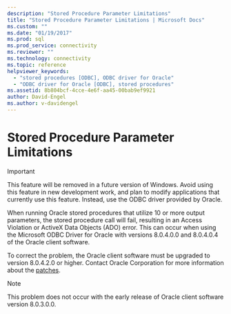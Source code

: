 ```yaml
---
description: "Stored Procedure Parameter Limitations"
title: "Stored Procedure Parameter Limitations | Microsoft Docs"
ms.custom: ""
ms.date: "01/19/2017"
ms.prod: sql
ms.prod_service: connectivity
ms.reviewer: ""
ms.technology: connectivity
ms.topic: reference
helpviewer_keywords: 
  - "stored procedures [ODBC], ODBC driver for Oracle"
  - "ODBC driver for Oracle [ODBC], stored procedures"
ms.assetid: 8b804bcf-4cce-4e6f-aa45-00bab9ef9921
author: David-Engel
ms.author: v-davidengel
---
```

# Stored Procedure Parameter Limitations
> [!IMPORTANT]  
>  This feature will be removed in a future version of Windows. Avoid using this feature in new development work, and plan to modify applications that currently use this feature. Instead, use the ODBC driver provided by Oracle.  
  
 When running Oracle stored procedures that utilize 10 or more output parameters, the stored procedure call will fail, resulting in an Access Violation or ActiveX Data Objects (ADO) error. This can occur when using the Microsoft ODBC Driver for Oracle with versions 8.0.4.0.0 and 8.0.4.0.4 of the Oracle client software.  
  
 To correct the problem, the Oracle client software must be upgraded to version 8.0.4.2.0 or higher. Contact Oracle Corporation for more information about the [patches](../../odbc/microsoft/oracle-software-patches.md).  
  
> [!NOTE]  
>  This problem does not occur with the early release of Oracle client software version 8.0.3.0.0.
